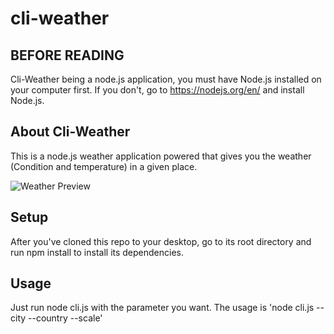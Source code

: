 # cli-weather

## BEFORE READING

Cli-Weather being a node.js application, you must have Node.js installed on your computer first. 
If you don't, go to https://nodejs.org/en/ and install Node.js.


## About Cli-Weather

This is a node.js weather application powered that gives you the weather (Condition and temperature) in a given place.


![Weather Preview](http://imgur.com/lrGcFie)


## Setup

After you've cloned this repo to your desktop, go to its root directory and run npm install to install its dependencies.


## Usage 
Just run node cli.js with the parameter you want.
The usage is 'node cli.js --city --country --scale'







